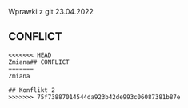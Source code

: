 Wprawki z git 23.04.2022
## CONFLICT


```
<<<<<<< HEAD
Zmiana## CONFLICT
=======
Zmiana

## Konflikt 2
>>>>>>> 75f73887014544da923b42de993c06087381b87e
```
